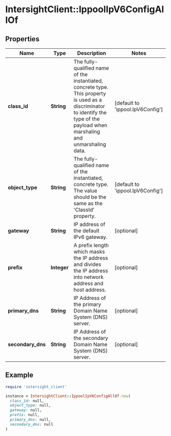 # IntersightClient::IppoolIpV6ConfigAllOf

## Properties

| Name | Type | Description | Notes |
| ---- | ---- | ----------- | ----- |
| **class_id** | **String** | The fully-qualified name of the instantiated, concrete type. This property is used as a discriminator to identify the type of the payload when marshaling and unmarshaling data. | [default to &#39;ippool.IpV6Config&#39;] |
| **object_type** | **String** | The fully-qualified name of the instantiated, concrete type. The value should be the same as the &#39;ClassId&#39; property. | [default to &#39;ippool.IpV6Config&#39;] |
| **gateway** | **String** | IP address of the default IPv6 gateway. | [optional] |
| **prefix** | **Integer** | A prefix length which masks the  IP address and divides the IP address into network address and host address. | [optional] |
| **primary_dns** | **String** | IP Address of the primary Domain Name System (DNS) server. | [optional] |
| **secondary_dns** | **String** | IP Address of the secondary Domain Name System (DNS) server. | [optional] |

## Example

```ruby
require 'intersight_client'

instance = IntersightClient::IppoolIpV6ConfigAllOf.new(
  class_id: null,
  object_type: null,
  gateway: null,
  prefix: null,
  primary_dns: null,
  secondary_dns: null
)
```


